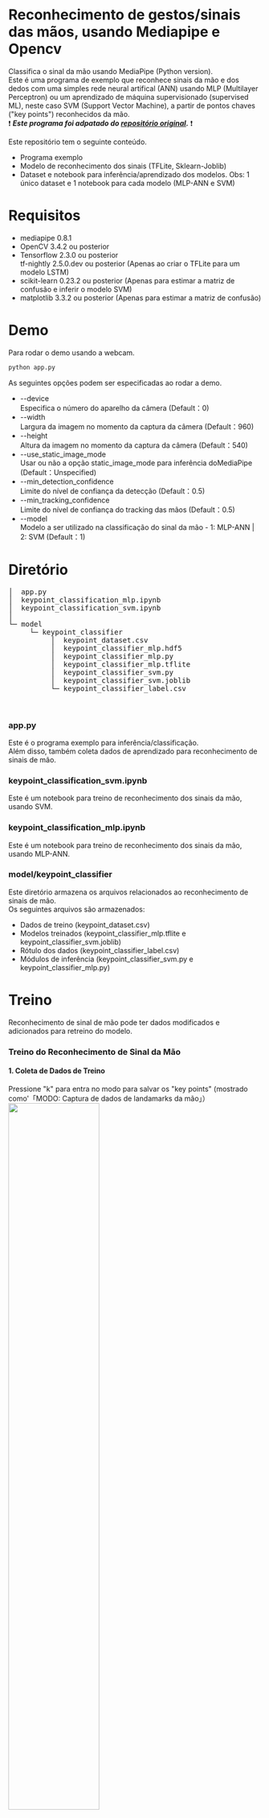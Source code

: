 # Reconhecimento de gestos/sinais das mãos, usando Mediapipe e Opencv
Classifica o sinal da mão usando MediaPipe (Python version).<br> Este é uma programa 
de exemplo que reconhece sinais da mão e dos dedos com uma simples rede neural artifical (ANN) usando MLP (Multilayer Perceptron) ou um aprendizado de máquina supervisionado (supervised ML), neste caso SVM (Support Vector Machine), a partir de pontos chaves ("key points") reconhecidos da mão.
<br> ❗ _️**Este programa foi adpatado do [repositório original](https://github.com/Kazuhito00/hand-gesture-recognition-using-mediapipe).**_ ❗
<br> 


Este repositório tem o seguinte conteúdo.
* Programa exemplo
* Modelo de reconhecimento dos sinais (TFLite, Sklearn-Joblib)
* Dataset e notebook para inferência/aprendizado dos modelos. Obs: 1 único dataset e 1 notebook para cada modelo (MLP-ANN e SVM)

# Requisitos
* mediapipe 0.8.1
* OpenCV 3.4.2 ou posterior
* Tensorflow 2.3.0 ou posterior <br>tf-nightly 2.5.0.dev ou posterior (Apenas ao criar o TFLite para um modelo LSTM)
* scikit-learn 0.23.2 ou posterior (Apenas para estimar a matriz de confusão e inferir o modelo SVM) 
* matplotlib 3.3.2 ou posterior (Apenas para estimar a matriz de confusão)

# Demo
Para rodar o demo usando a webcam.
```bash
python app.py
```

As seguintes opções podem ser especificadas ao rodar a demo.
* --device<br>Especifica o número do aparelho da câmera (Default：0)
* --width<br>Largura da imagem no momento da captura da câmera (Default：960)
* --height<br>Altura da imagem no momento da captura da câmera (Default：540)
* --use_static_image_mode<br>Usar ou não a opção static_image_mode para inferência doMediaPipe (Default：Unspecified)
* --min_detection_confidence<br>Limite do nível de confiança da detecção (Default：0.5)
* --min_tracking_confidence<br>Limite do nível de confiança do tracking das mãos (Default：0.5)
* --model<br>Modelo a ser utilizado na classificação do sinal da mão - 1: MLP-ANN | 2: SVM (Default：1)

# Diretório
<pre>
│  app.py
│  keypoint_classification_mlp.ipynb
│  keypoint_classification_svm.ipynb
│  
└─ model
     └─ keypoint_classifier
          │  keypoint_dataset.csv
          │  keypoint_classifier_mlp.hdf5
          │  keypoint_classifier_mlp.py
          │  keypoint_classifier_mlp.tflite
          │  keypoint_classifier_svm.py
          │  keypoint_classifier_svm.joblib
          └─ keypoint_classifier_label.csv


</pre>
### app.py
Este é o programa exemplo para inferência/classificação.<br>
Além disso, também coleta dados de aprendizado para reconhecimento de sinais de mão.<br>

### keypoint_classification_svm.ipynb 
Este é um notebook para treino de reconhecimento dos sinais da mão, usando SVM.

### keypoint_classification_mlp.ipynb
Este é um notebook para treino de reconhecimento dos sinais da mão, usando MLP-ANN.

### model/keypoint_classifier
Este diretório armazena os arquivos relacionados ao reconhecimento de sinais de mão.<br>
Os seguintes arquivos são armazenados:
* Dados de treino (keypoint_dataset.csv)
* Modelos treinados (keypoint_classifier_mlp.tflite e keypoint_classifier_svm.joblib)
* Rótulo dos dados (keypoint_classifier_label.csv)
* Módulos de inferência (keypoint_classifier_svm.py e keypoint_classifier_mlp.py)

# Treino
Reconhecimento de sinal de mão pode ter dados modificados e adicionados para retreino do modelo.

### Treino do Reconhecimento de Sinal da Mão
#### 1. Coleta de Dados de Treino
Pressione "k" para entra no modo para salvar os "key points" (mostrado como'「MODO: Captura de dados de landamarks da mão」）<br>
<img src="https://user-images.githubusercontent.com/37477845/102235423-aa6cb680-3f35-11eb-8ebd-5d823e211447.jpg" width="60%"><br><br>
Se o usuário pressionar "0" to "9", os "key points" serão adicionados a "model/keypoint_classifier/keypoint_dataset.csv" como abaixo.<br>
1st column: Número pressionada (usado como ID da classe), segunda coluna e subsequentes: Coordenadas do "key point"<br>
<img src="https://user-images.githubusercontent.com/37477845/102345725-28d26280-3fe1-11eb-9eeb-8c938e3f625b.png" width="80%"><br><br>
As coordenadas do "key point" são as que passaram pelo seguinte pré-processamento até up to ④.<br>
<img src="https://user-images.githubusercontent.com/37477845/102242918-ed328c80-3f3d-11eb-907c-61ba05678d54.png" width="80%">
<img src="https://user-images.githubusercontent.com/37477845/102244114-418a3c00-3f3f-11eb-8eef-f658e5aa2d0d.png" width="80%"><br><br>
No estado inicial, 4 tipos de dados de aprendizado estão incluídos: letra A (ID da classe: 0), letra B (ID da classe: 1), letra C (ID da classe: 2), letra D (ID da classe: 3).<br>
Se necessário, adicione ID 4 ou maior, ou delete os dados existentes do arquivo csv para preparar os dados de treino.<br>
<img src="https://user-images.githubusercontent.com/37477845/102348846-d0519400-3fe5-11eb-8789-2e7daec65751.jpg" width="25%">　<img src="https://user-images.githubusercontent.com/37477845/102348855-d2b3ee00-3fe5-11eb-9c6d-b8924092a6d8.jpg" width="25%">　<img src="https://user-images.githubusercontent.com/37477845/102348861-d3e51b00-3fe5-11eb-8b07-adc08a48a760.jpg" width="25%">

#### 2. Treino do Modelo
Abra "[keypoint_classification_mlp.ipynb](keypoint_classification_mlp.ipynb)" para modelo MLP-ANN, ou "[keypoint_classification_svm.ipynb](keypoint_classification_svm.ipynb)" para modelo SVM, no Jupyter Notebook e execute do topo até a última célula.<br>
Para mudar o número de classes de treino, mude o valor "NUM_CLASSES = 4" <br>e modifique o os rótulos de "model/keypoint_classifier/keypoint_classifier_label.csv" de forma apropriada.<br><br>

# Referência
* [MediaPipe](https://mediapipe.dev/)

# Autor
[Kazuhito Takahashi](https://twitter.com/KzhtTkhs)

# Alterações, Adaptações, Adições e Melhoras
[Pablo Oliveira - LindedIn](https://br.linkedin.com/in/pablo-oliveira-msc-cqf-88365716)
[Pablo Oliveira - GitHub](https://github.com/pablofrioli)
 
# Licença
reconhecimento_de_sinais_mao está sob licença [Apache v2 license](LICENSE).
